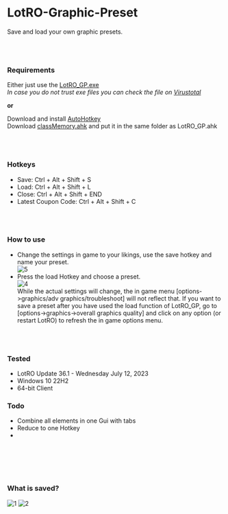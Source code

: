 # LotRO-Graphic-Preset
Save and load your own graphic presets.

<br/><br/>

### Requirements
Either just use the [LotRO_GP.exe](https://github.com/strauss7702/LotRO-Graphic-Preset/releases)  
_In case you do not trust exe files you can check the file on [Virustotal](https://www.virustotal.com/gui/home/url)_

**or**

Download and install [AutoHotkey](https://www.autohotkey.com/)  
Download [classMemory.ahk](https://github.com/Kalamity/classMemory) and put it in the same folder as LotRO_GP.ahk

<br/><br/>

### Hotkeys
- Save: Ctrl + Alt + Shift + S
- Load: Ctrl + Alt + Shift + L
- Close: Ctrl + Alt + Shift + END
- Latest Coupon Code: Ctrl + Alt + Shift + C

<br/><br/>

### How to use
- Change the settings in game to your likings, use the save hotkey and name your preset.  
![5](https://github.com/strauss7702/LotRO-Graphic-Preset/assets/138319390/dc8290b5-43fa-4482-8515-159325cf09ed)  
- Press the load Hotkey and choose a preset.  
![4](https://github.com/strauss7702/LotRO-Graphic-Preset/assets/138319390/16e71b61-115d-4461-80cd-302e913942b5)  
While the actual settings will change, the in game menu [options->graphics/adv graphics/troubleshoot] will not reflect that. If you want to save a preset after you have used the load function of LotRO_GP, go to [options->graphics->overall graphics quality] and click on any option (or restart LotRO) to refresh the in game options menu.

<br/><br/>

### Tested
- LotRO Update 36.1 - Wednesday July 12, 2023
- Windows 10 22H2
- 64-bit Client

### Todo
- Combine all elements in one Gui with tabs
- Reduce to one Hotkey
- 

<br/><br/>
<br/><br/>

### What is saved?
![1](https://github.com/strauss7702/LotRO-Graphic-Preset/assets/138319390/b8ea034c-fc7b-40e0-9a38-a113e6e13f11)
![2](https://github.com/strauss7702/LotRO-Graphic-Preset/assets/138319390/c246e220-111f-409b-baa2-72dca2dffe41)



